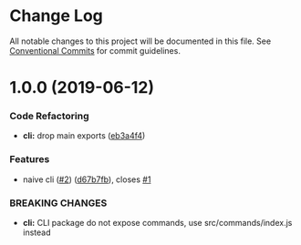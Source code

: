 # Change Log

All notable changes to this project will be documented in this file.
See [Conventional Commits](https://conventionalcommits.org) for commit guidelines.

# 1.0.0 (2019-06-12)


### Code Refactoring

* **cli:** drop main exports ([eb3a4f4](https://github.com/haniravi/owl/commit/eb3a4f4))


### Features

* naive cli ([#2](https://github.com/haniravi/owl/issues/2)) ([d67b7fb](https://github.com/haniravi/owl/commit/d67b7fb)), closes [#1](https://github.com/haniravi/owl/issues/1)


### BREAKING CHANGES

* **cli:** CLI package do not expose commands, use src/commands/index.js instead
